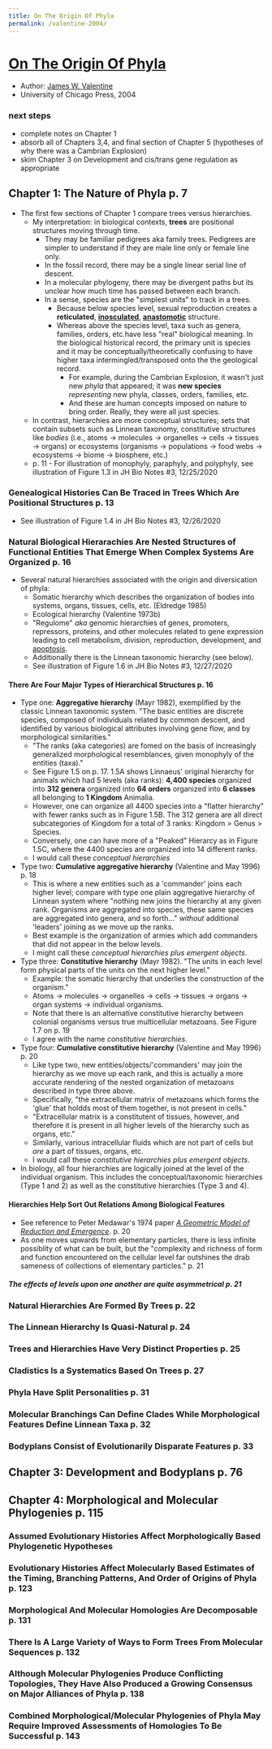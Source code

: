 ```yaml
---
title: On The Origin Of Phyla
permalink: /valentine-2004/
---
```


# [On The Origin Of Phyla](https://press.uchicago.edu/ucp/books/book/chicago/O/bo3616676.html)
* Author: [James W. Valentine](https://ucmp.berkeley.edu/people/james-valentine/)
* University of Chicago Press, 2004

### next steps
* complete notes on Chapter 1
* absorb all of Chapters 3,4, and final section of Chapter 5 (hypotheses of why there was a Cambrian Explosion)
* skim Chapter 3 on Development and cis/trans gene regulation as appropriate

## Chapter 1: The Nature of Phyla p. 7
* The first few sections of Chapter 1 compare trees versus hierarchies. 
	* My interpretation: in biological contexts,  **trees** are positional structures moving through time. 
		* They may be familiar pedigrees aka family trees. Pedigrees are simpler to understand if they are male line only or female line only.
		* In the fossil record, there may be a single linear serial line of descent.
		* In a molecular phylogeny, there may be divergent paths but its unclear how much time has passed between each branch.
		* In a sense, species are the "simplest units" to track in a trees. 
			* Because below species level, sexual reproduction creates a **reticulated**, [**inosculated**](/inosculate-synonyms/), [**anastomotic**](https://en.wikipedia.org/wiki/Anastomosis) structure. 
			* Whereas above the species level, taxa such as genera, families, orders, etc.have less "real" biological meaning.  In the biological historical record, the primary unit is species and it may be conceptually/theoretically confusing to have higher taxa intermingled/transposed onto the the geological record. 
				* For example, during the Cambrian Explosion, it wasn't just new *phyla* that appeared; it was **new species** *representing* new phyla, classes, orders, families, etc. 
				* And these are human concepts imposed on nature to bring order. Really, they were all just species.  
	* In contrast, hierarchies are more conceptual structures; sets that contain subsets such as Linnean taxonomy, constitutive structures like *bodies* (i.e., atoms &#8594; molecules &#8594; organelles &#8594; cells &#8594; tissues &#8594; organs) or ecosystems (organisms &#8594; populations &#8594; food webs &#8594; ecosystems &#8594; biome &#8594; biosphere, etc.)
	* p. 11 - For illustration of monophyly, paraphyly, and polyphyly, see illustration of Figure 1.3 in JH Bio Notes #3, 12/25/2020

### Genealogical Histories Can Be Traced in Trees Which Are Positional Structures p. 13
* See illustration of Figure 1.4 in JH Bio Notes #3, 12/26/2020
 
### Natural Biological Hierarachies Are Nested Structures of Functional Entities That Emerge When Complex Systems Are Organized p. 16 
* Several natural hierarchies associated with the origin and diversication of phyla:
	* Somatic hierarchy which describes the organization of bodies into systems, organs, tissues, cells, etc. (Eldredge 1985)
	* Ecological hierarchy (Valentine 1973b)
	* "Regulome" *aka* genomic hierarchies of genes, promoters, repressors, proteins, and other molecules related to gene expression leading to cell metabolism, division, reproduction, development, and [apoptosis](https://en.wikipedia.org/wiki/Apoptosis).
	* Additionally there is the Linnean taxonomic hierarchy (see below).
	* See illustration of Figure 1.6 in JH Bio Notes #3, 12/27/2020

#### There Are Four Major Types of Hierarchical Structures p. 16
* Type one: **Aggregative hierarchy** (Mayr 1982), exemplified by the classic Linnean taxonomic system. "The basic entities are discrete species, composed of individuals related by common descent, and identified by various biological attributes involving gene flow, and by morphological similarities."
	* "The ranks (aka categories) are fomed on the basis of increasingly generalized morphological resemblances, given monophyly of the entities (taxa)."
	* See Figure 1.5 on p. 17. 1.5A shows Linnaeus' original hierarchy for animals which had 5 levels (aka ranks): **4,400 species** organized into **312 genera** organized into **64 orders** organized into **6 classes** all belonging to **1 Kingdom** Animalia. 
	* However, one can organize all 4400 species into a "flatter hierarchy" with fewer ranks such as in Figure 1.5B. The 312 genera are all direct subcategories of Kingdom for a total of 3 ranks: Kingdom > Genus > Species.
	* Conversely, one can have more of a "Peaked" Hierarcy as in Figure 1.5C, where the 4400 species are organized into 14 different ranks.
	* I would call these *conceptual hierarchies*
* Type two: **Cumulative aggregative hierarchy** (Valentine and May 1996) p. 18
	* This is where a new entities such as a 'commander' joins each higher level; compare with type one plain aggregative hierarchy of Linnean system where "nothing new joins the hierarchy at any given rank. Organisms are aggregated into species, these same species are aggregated into genera, and so forth..." *without* additional 'leaders' joining as we move up the ranks.
	* Best example is the organization of armies which add commanders that did not appear in the below levels.
	* I might call these *conceptual hierarchies plus emergent objects*.
* Type three: **Constitutive hierarchy** (Mayr 1982). "The units in each level form physical parts of the units on the next higher level."
	* Example: the somatic hierarchy that underlies the construction of the organism."
	* Atoms &#8594; molecules &#8594; organelles &#8594; cells &#8594; tissues &#8594; organs &#8594; organ systems &#8594; individual organisms.
	* Note that there is an alternative constitutive hierarchy between colonial organisms versus true multicellular metazoans. See Figure 1.7 on p. 19
	* I agree with the name *constitutive hierarchies*.
* Type four: **Cumulative constitutive hierarchy** (Valentine and May 1996) p. 20
	* Like type two, new entities/objects/'commanders' may join the hierarchy as we move up each rank, and this is actually a more accurate rendering of the nested organization of metazoans described in type three above.
	* Specifically, "the extracellular matrix of metazoans which forms the 'glue' that holdds most of them together, is not present in cells."
	* "Extracellular matrix is a constitutent of tissues, however, and therefore it is present in all higher levels of the hierarchy such as organs, etc."
	* Similarly, various intracellular fluids which are not part of cells but *are* a part of tissues, organs, etc.
	* I would call these *constitutive hierarchies plus emergent objects*.
* In biology, all four hierarchies are logically joined at the level of the individual organism. This includes the conceptual/taxonomic hierarchies (Type 1 and 2) as well as the constitutive hierarchies (Type 3 and 4).

#### Hierarchies Help Sort Out Relations Among Biological Features
* See reference to Peter Medawar's 1974 paper [*A Geometric Model of Reduction and Emergence*](https://books.google.com/books?hl=en&lr=&id=NMAf65cDmAQC&oi=fnd&pg=PA57&ots=_AiER-J6Sw&sig=WkFwEV1u_-7AxgTnbnJOyQvfAV0#v=onepage&q&f=false).  p. 20
* As one moves upwards from elementary particles, there is less infinite possiblity of what can be built, but the "complexity and richness of form and function encountered on the cellular level far outshines the drab sameness of collections of elementary particles." p. 21

##### The effects of levels upon one another are quite asymmetrical p. 21


### Natural Hierarchies Are Formed By Trees p. 22

### The Linnean Hierarchy Is Quasi-Natural p. 24

### Trees and Hierarchies Have Very Distinct Properties p. 25

### Cladistics Is a Systematics Based On Trees p. 27

### Phyla Have Split Personalities p. 31

### Molecular Branchings Can Define Clades While Morphological Features Define Linnean Taxa p. 32

### Bodyplans Consist of Evolutionarily Disparate Features p. 33

## Chapter 3: Development and Bodyplans p. 76

## Chapter 4: Morphological and Molecular Phylogenies p. 115
### Assumed Evolutionary Histories Affect Morphologically Based Phylogenetic Hypotheses

### Evolutionary Histories Affect Molecularly Based Estimates of the Timing, Branching Patterns, And Order of Origins of Phyla p. 123

### Morphological And Molecular Homologies Are Decomposable p. 131

### There Is A Large Variety of Ways to Form Trees From Molecular Sequences p. 132

### Although Molecular Phylogenies Produce Conflicting Topologies, They Have Also Produced a Growing Consensus on Major Alliances of Phyla p. 138

### Combined Morphological/Molecular Phylogenies of Phyla May Require Improved Assessments of Homologies To Be Successful p. 143


